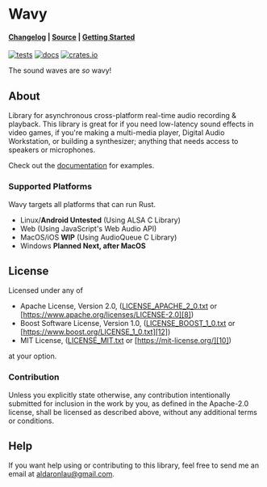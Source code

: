 # Wavy

#### [Changelog][3] | [Source][4] | [Getting Started][5]

[![tests](https://github.com/libcala/wavy/workflows/tests/badge.svg)][2]
[![docs](https://docs.rs/wavy/badge.svg)][0]
[![crates.io](https://img.shields.io/crates/v/wavy.svg)][1]

The sound waves are _so_ wavy!

## About
Library for asynchronous cross-platform real-time audio recording &amp;
playback.  This library is great for if you need low-latency sound effects in
video games, if you're making a multi-media player, Digital Audio
Workstation, or building a synthesizer; anything that needs access to speakers
or microphones.

Check out the [documentation][0] for examples.

### Supported Platforms
Wavy targets all platforms that can run Rust.
 - Linux/**Android Untested** (Using ALSA C Library)
 - Web (Using JavaScript's Web Audio API)
 - MacOS/iOS **WIP** (Using AudioQueue C Library)
 - Windows **Planned Next, after MacOS**

## License
Licensed under any of
 - Apache License, Version 2.0, ([LICENSE_APACHE_2_0.txt][7]
   or [https://www.apache.org/licenses/LICENSE-2.0][8])
 - Boost Software License, Version 1.0, ([LICENSE_BOOST_1_0.txt][11]
   or [https://www.boost.org/LICENSE_1_0.txt][12])
 - MIT License, ([LICENSE_MIT.txt][9] or [https://mit-license.org/][10])

at your option.

### Contribution
Unless you explicitly state otherwise, any contribution intentionally submitted
for inclusion in the work by you, as defined in the Apache-2.0 license, shall be
licensed as described above, without any additional terms or conditions.

## Help
If you want help using or contributing to this library, feel free to send me an
email at [aldaronlau@gmail.com][13].

[0]: https://docs.rs/wavy
[1]: https://crates.io/crates/wavy
[2]: https://github.com/libcala/wavy/actions?query=workflow%3Atests
[3]: https://github.com/libcala/wavy/blob/main/CHANGELOG.md
[4]: https://github.com/libcala/wavy/
[5]: https://docs.rs/wavy#getting-started
[6]: https://aldaronlau.com/
[7]: https://github.com/libcala/wavy/blob/main/LICENSE_APACHE_2_0.txt
[8]: https://www.apache.org/licenses/LICENSE-2.0
[9]: https://github.com/libcala/wavy/blob/main/LICENSE_MIT.txt
[10]: https://mit-license.org/
[11]: https://github.com/libcala/wavy/blob/main/LICENSE_BOOST_1_0.txt
[12]: https://www.boost.org/LICENSE_1_0.txt
[13]: mailto:aldaronlau@gmail.com

